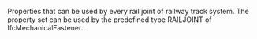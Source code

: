 Properties that can be used by every rail joint of railway track system.  The property set can be used by the predefined type RAILJOINT of IfcMechanicalFastener.
